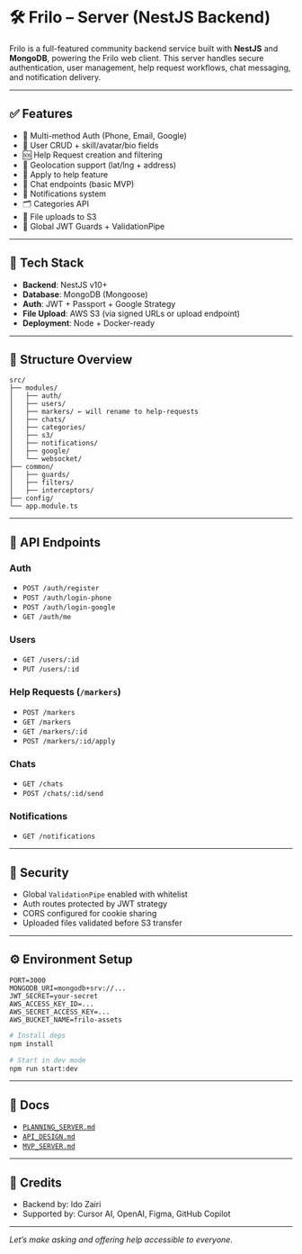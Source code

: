 # 🛠️ Frilo – Server (NestJS Backend)

Frilo is a full-featured community backend service built with **NestJS** and **MongoDB**, powering the Frilo web client. This server handles secure authentication, user management, help request workflows, chat messaging, and notification delivery.

---

## ✅ Features

- 🔐 Multi-method Auth (Phone, Email, Google)
- 👤 User CRUD + skill/avatar/bio fields
- 🆘 Help Request creation and filtering
- 📍 Geolocation support (lat/lng + address)
- 🙋 Apply to help feature
- 💬 Chat endpoints (basic MVP)
- 🔔 Notifications system
- 🗂️ Categories API
- 📁 File uploads to S3
- 🔄 Global JWT Guards + ValidationPipe

---

## 🧰 Tech Stack

- **Backend**: NestJS v10+
- **Database**: MongoDB (Mongoose)
- **Auth**: JWT + Passport + Google Strategy
- **File Upload**: AWS S3 (via signed URLs or upload endpoint)
- **Deployment**: Node + Docker-ready

---

## 📁 Structure Overview

```
src/
├── modules/
│   ├── auth/
│   ├── users/
│   ├── markers/ ← will rename to help-requests
│   ├── chats/
│   ├── categories/
│   ├── s3/
│   ├── notifications/
│   ├── google/
│   └── websocket/
├── common/
│   ├── guards/
│   ├── filters/
│   ├── interceptors/
├── config/
└── app.module.ts
```

---

## 🔌 API Endpoints

### Auth

- `POST /auth/register`
- `POST /auth/login-phone`
- `POST /auth/login-google`
- `GET /auth/me`

### Users

- `GET /users/:id`
- `PUT /users/:id`

### Help Requests (`/markers`)

- `POST /markers`
- `GET /markers`
- `GET /markers/:id`
- `POST /markers/:id/apply`

### Chats

- `GET /chats`
- `POST /chats/:id/send`

### Notifications

- `GET /notifications`

---

## 🔐 Security

- Global `ValidationPipe` enabled with whitelist
- Auth routes protected by JWT strategy
- CORS configured for cookie sharing
- Uploaded files validated before S3 transfer

---

## ⚙️ Environment Setup

```env
PORT=3000
MONGODB_URI=mongodb+srv://...
JWT_SECRET=your-secret
AWS_ACCESS_KEY_ID=...
AWS_SECRET_ACCESS_KEY=...
AWS_BUCKET_NAME=frilo-assets
```

```bash
# Install deps
npm install

# Start in dev mode
npm run start:dev
```

---

## 🧾 Docs

- [`PLANNING_SERVER.md`](../PLANNING_SERVER.md)
- [`API_DESIGN.md`](../API_DESIGN.md)
- [`MVP_SERVER.md`](../MVP_SERVER.md)

---

## 🧠 Credits

- Backend by: Ido Zairi
- Supported by: Cursor AI, OpenAI, Figma, GitHub Copilot

---

_Let’s make asking and offering help accessible to everyone._
